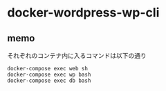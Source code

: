 # docker-wordpress-wp-cli

## memo
それぞれのコンテナ内に入るコマンドは以下の通り
```
docker-compose exec web sh
docker-compose exec wp bash
docker-compose exec db bash
```
